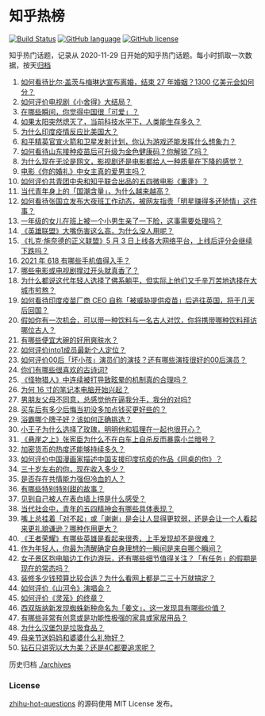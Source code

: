 # 知乎热榜
[![Build Status](https://github.com/ToWeLong/zhihu-hot-questions/workflows/CI/badge.svg)](https://github.com/ToWeLong/zhihu-hot-questions/actions)
[![GitHub language](https://img.shields.io/badge/language-golang-orange.svg)](https://golang.org/)
[![GitHub license](https://img.shields.io/github/license/ToWeLong/zhihu-hot-questions)](https://github.com/ToWeLong/zhihu-hot-questions/blob/main/LICENSE)

知乎热门话题，记录从 2020-11-29 日开始的知乎热门话题。每小时抓取一次数据，按天[归档](./archives)

<!-- BEGIN -->

1. [如何看待比尔·盖茨与梅琳达宣布离婚，结束 27 年婚姻？1300 亿美元会如何分？](https://www.zhihu.com/question/457737040)
1. [如何评价电视剧《小舍得》大结局？](https://www.zhihu.com/question/457690005)
1. [在哪些瞬间，你觉得中国很「可爱」？](https://www.zhihu.com/question/455857255)
1. [如果太阳突然熄灭了，当前科技水平下，人类能生存多久？](https://www.zhihu.com/question/399868816)
1. [为什么印度疫情反应比美国大？](https://www.zhihu.com/question/456804640)
1. [和平精英官宣火箭和卫星发射计划，你认为游戏还能发挥什么想象力？](https://www.zhihu.com/question/457592519)
1. [如何看待山东接种疫苗后可升级为金色健康码？你解锁了吗？](https://www.zhihu.com/question/457670626)
1. [为什么现在无论是网文，影视剧还是电影都给人一种质量在下降的感觉？](https://www.zhihu.com/question/457535894)
1. [电影《你的婚礼》中女主真的爱男主吗？](https://www.zhihu.com/question/457361837)
1. [如何评价共青团中央和知乎联合出品的五四微电影《重逢》？](https://www.zhihu.com/question/457512856)
1. [当代青年身上的「国潮含量」，为什么越来越高？](https://www.zhihu.com/question/457690066)
1. [如何看待张国立发布大夜班工作动态，被网友指责「明星赚得多还矫情」这件事？](https://www.zhihu.com/question/457625710)
1. [一年级的女儿在班上被一个小男生亲了一下脸，这事需要处理吗？](https://www.zhihu.com/question/449615832)
1. [《英雄联盟》大嘴伤害这么高，为什么没人用呢？](https://www.zhihu.com/question/457142246)
1. [《扎克·施奈德的正义联盟》5 月 3 日上线各大网络平台，上线后评分会继续下跌吗？](https://www.zhihu.com/question/457626472)
1. [2021 年 618 有哪些手机值得入手？](https://www.zhihu.com/question/457255298)
1. [哪些电影或电视剧撑过开头就真香了？](https://www.zhihu.com/question/449504220)
1. [为什么都说这代年轻人选择了佛系躺平，但实际上他们又千辛万苦地选择在大城市煎熬？](https://www.zhihu.com/question/457670118)
1. [如何看待印度疫苗厂商 CEO 自称「被威胁提供疫苗」后逃往英国，将于几天后回国？](https://www.zhihu.com/question/457628956)
1. [假如你有一次机会，可以带一种饮料与一名古人对饮，你将携带哪种饮料拜访哪位古人？](https://www.zhihu.com/question/457665322)
1. [有哪些便宜大碗的好用爽肤水？](https://www.zhihu.com/question/35463549)
1. [如何评价into1成员最新个人定位？](https://www.zhihu.com/question/457263016)
1. [如何评价00后「坏小孩」演员们的演技？还有哪些演技很好的00后演员？](https://www.zhihu.com/question/457684810)
1. [你们有哪些很喜欢的古诗词?](https://www.zhihu.com/question/327606978)
1. [《怪物猎人》中连续被打导致眩晕的机制真的合理吗？](https://www.zhihu.com/question/457522634)
1. [为何 16 寸的笔记本电脑开始兴起？](https://www.zhihu.com/question/456973925)
1. [男朋友父母不同意，总感觉他在逼我分手，我分的对吗?](https://www.zhihu.com/question/455441259)
1. [买车后有多少后悔当初没多加点钱买更好些的？](https://www.zhihu.com/question/455327014)
1. [浴霸哪个牌子好？该如何正确挑选？](https://www.zhihu.com/question/22281225)
1. [小王子为什么选择了玫瑰，明明他和狐狸在一起也很开心？](https://www.zhihu.com/question/353104840)
1. [《悬崖之上》张宪臣为什么不在白车上自杀反而暴露小兰暗号？](https://www.zhihu.com/question/457341025)
1. [加密货币的热度还能够持续多久？](https://www.zhihu.com/question/454117805)
1. [如何评价中国漫画家描述中国支援印度抗疫的作品《同桌的你》？](https://www.zhihu.com/question/457620550)
1. [三十岁左右的你，现在收入多少？](https://www.zhihu.com/question/310923691)
1. [是否存在共情能力强但冷血的人？](https://www.zhihu.com/question/267512045)
1. [有哪些特别特别甜的故事？](https://www.zhihu.com/question/417468331)
1. [见到自己被人在表白墙上捞是什么感受？](https://www.zhihu.com/question/426184407)
1. [当代社会中，青年的五四精神会有哪些具体表现？](https://www.zhihu.com/question/457145137)
1. [嘴上总挂着「对不起」或「谢谢」是会让人显得更软弱，还是会让一个人看起来更礼貌谦逊？哪种作用更大？](https://www.zhihu.com/question/25052958)
1. [《王者荣耀》有哪些英雄是看起来很秀，上手发现却不是很难？](https://www.zhihu.com/question/456199987)
1. [作为年轻人，你最为清醒确定自身理想的一瞬间是来自哪个瞬间？](https://www.zhihu.com/question/457149789)
1. [女子景区抱电脑边工作边游玩，还有哪些细节值得关注？「有任务」的假期是现在的常态吗？](https://www.zhihu.com/question/457540899)
1. [装修多少钱预算比较合适？为什么看网上都是二三十万就搞定？](https://www.zhihu.com/question/441287480)
1. [如何评价《山河令》演唱会？](https://www.zhihu.com/question/457706665)
1. [如何评价《灵笼》的终章？](https://www.zhihu.com/question/457072944)
1. [西双版纳新发现蜘蛛新种命名为「姜文」，这一发现具有哪些价值？](https://www.zhihu.com/question/457371552)
1. [有哪些非常有创意或是功能性极强的家具或家居用品？](https://www.zhihu.com/question/22970316)
1. [为什么汉堡包是垃圾食品？](https://www.zhihu.com/question/382868803)
1. [母亲节送妈妈和婆婆什么礼物好？](https://www.zhihu.com/question/276253230)
1. [钻石只讲究以大为美？还是4C都要追求呢？](https://www.zhihu.com/question/446458723)

<!-- END -->

历史归档 [./archives](./archives)


### License
[zhihu-hot-questions](https://github.com/towelong/zhihu-hot-questions) 的源码使用 MIT License 发布。